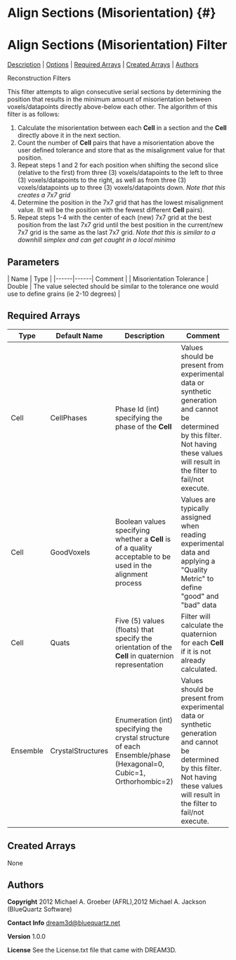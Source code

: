 Align Sections (Misorientation) {#}
======
<h1 class="pHeading1">Align Sections (Misorientation) Filter</h1>
<p class="pCellBody">
<a href="../ReconstructionFilters/AlignSectionsMisorientation.html#wp2">Description</a> | <a href="../ReconstructionFilters/AlignSectionsMisorientation.html#wp3">Options</a> | <a href="../ReconstructionFilters/AlignSectionsMisorientation.html#wp4">Required Arrays</a> | <a href="../ReconstructionFilters/AlignSectionsMisorientation.html#wp5">Created Arrays</a> | <a href="../ReconstructionFilters/AlignSectionsMisorientation.html#wp1">Authors</a> 

Reconstruction Filters


This filter attempts to align consecutive serial sections by determining the position that results in the minimum amount of misorientation
between voxels/datapoints directly above-below each other. 
The algorithm of this filter is as follows:

1) Calculate the misorientation between each **Cell** in a section and the **Cell** directly above it in the next section.  
2) Count the number of **Cell** pairs that have a misorientation above the user defined tolerance and store that as the misalignment value for that position.
3) Repeat steps 1 and 2 for each position when shifting the second slice (relative to the first) from three (3) voxels/datapoints to the left 
to three (3) voxels/datapoints to the right, as well as from three (3) voxels/datapoints up to three (3) voxels/datapoints down.
*Note that this creates a 7x7 grid*
4) Determine the position in the 7x7 grid that has the lowest misalignment value. (It will be the position with the fewest different **Cell** pairs).
5) Repeat steps 1-4 with the center of each (new) 7x7 grid at the best position from the last 7x7 grid until the best position in the current/new 7x7 grid is the same
as the last 7x7 grid.
*Note that this is similar to a downhill simplex and can get caught in a local minima*

  


## Parameters ##

| Name | Type |
|------|------| Comment |
| Misorientation Tolerance | Double | The value selected should be similar to the tolerance one would use to define grains (ie 2-10 degrees) |

## Required Arrays ##

| Type | Default Name | Description | Comment |
|------|--------------|-------------|---------|
| Cell | CellPhases | Phase Id (int) specifying the phase of the **Cell** | Values should be present from experimental data or synthetic generation and cannot be determined by this filter. Not having these values will result in the filter to fail/not execute. |
| Cell | GoodVoxels | Boolean values specifying whether a **Cell** is of a quality acceptable to be used in the alignment process | Values are typically assigned when reading experimental data and applying a "Quality Metric" to define "good" and "bad" data  |
| Cell | Quats | Five (5) values (floats) that specify the orientation of the **Cell** in quaternion representation | Filter will calculate the quaternion for each **Cell** if it is not already calculated. |
| Ensemble | CrystalStructures | Enumeration (int) specifying the crystal structure of each Ensemble/phase (Hexagonal=0, Cubic=1, Orthorhombic=2) | Values should be present from experimental data or synthetic generation and cannot be determined by this filter. Not having these values will result in the filter to fail/not execute. |

## Created Arrays ##
None

## Authors ##

**Copyright** 2012 Michael A. Groeber (AFRL),2012 Michael A. Jackson (BlueQuartz Software)

**Contact Info** dream3d@bluequartz.net

**Version** 1.0.0

**License**  See the License.txt file that came with DREAM3D.



